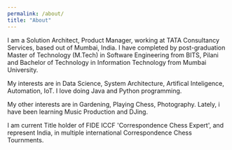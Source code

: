 ```yaml
---
permalink: /about/
title: "About"
---
```


I am a Solution Architect, Product Manager, working at TATA Consultancy Services, based out of Mumbai, India.
I have completed by post-graduation Master of Technology (M.Tech) in Software Engineering from BITS, Pilani and Bachelor of Technology in Information Technology from Mumbai University.

My interests are in Data Science, System Architecture, Artifical Inteligence, Automation, IoT.
I love doing Java and Python programming.

My other interests are in Gardening, Playing Chess, Photography.
Lately, i have been learning Music Production and DJing.

I am current Title holder of FIDE ICCF 'Correspondence Chess Expert', and represent India, in multiple international Correspondence Chess Tournments.